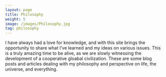 ```yaml
---
layout: page
title: Philosophy
weight: 5
image: /images/Philosophy.jpg
tag: philosophy
---
```


I have always had a love for knowledge, and with this site brings the opportunity to share what I've learned and my ideas on various issues. This is a truly amazing time to be alive, as we are slowly witnessing the development of a cooperative gloabal civilization. These are some blog posts and articles dealing with my philosophy and perspective on life, the universe, and everything.
